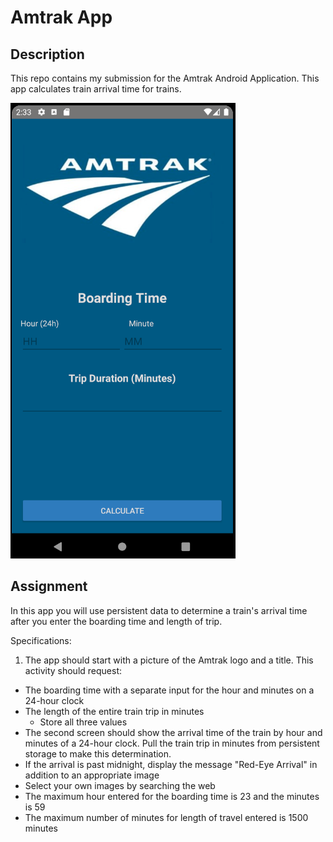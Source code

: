 # Amtrak App

## Description
This repo contains my submission for the Amtrak Android Application. This app calculates train arrival time for trains.

![Sample Output](README.PNG)

## Assignment

In this app you will use persistent data to determine a train's arrival time after you enter the boarding time and length of trip.

Specifications:

1. The app should start with a picture of the Amtrak logo and a title. This activity should request:
  - The boarding time with a separate input for the hour and minutes on a 24-hour clock
  - The length of the entire train trip in minutes
    - Store all three values
  - The second screen should show the arrival time of the train by hour and minutes of a 24-hour clock. Pull the train trip in minutes from persistent storage to make this determination.
  - If the arrival is past midnight, display the message "Red-Eye Arrival" in addition to an appropriate image
  - Select your own images by searching the web
  - The maximum hour entered for the boarding time is 23 and the minutes is 59
  - The maximum number of minutes for length of travel entered is 1500 minutes
